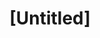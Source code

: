 ---
pid: LLP566
title: "[Untitled]"
location_transcription: wyo park
zipcode: 
outside_phl: 
neighborhood: 
age: 
age_range: 
instagram: 
image_file_name: LLP_566.jpg
proposal_transcription: |-
  BMX

  e v o L

  I

  T A h h
topic: Sports
topic_summary: '0'
type: Sculpture Statue
keywords_other: bmx, bike, bicycle
credit: 
image_labels: 
twitter: 
facebook: 
permalink: "/monuments/llp566/"
layout: item-page
---